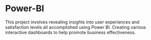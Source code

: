 # Power-BI
This project involves revealing insights into user experiences and satisfaction levels all accomplished using Power BI. Creating various interactive dashboards to help promote business effectiveness.
